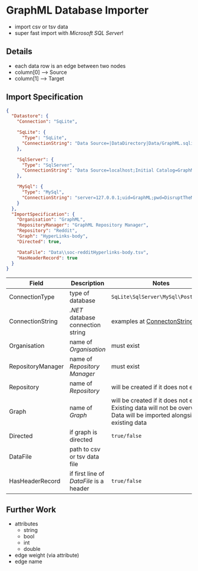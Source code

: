 # GraphML Database Importer
* import csv or tsv data
* super fast import with _Microsoft SQL Server_!

## Details
* each data row is an edge between two nodes
* column[0] --> Source
* column[1] --> Target

## Import Specification

```json
{
  "Datastore": {
    "Connection": "SqLite",

    "SqLite": {
      "Type": "SqLite",
      "ConnectionString": "Data Source=|DataDirectory|Data/GraphML.sqlite3;"
    },

    "SqlServer": {
      "Type": "SqlServer",
      "ConnectionString": "Data Source=localhost;Initial Catalog=GraphML;Integrated Security=True;MultipleActiveResultSets=True;"
    },

    "MySql": {
      "Type": "MySql",
      "ConnectionString": "server=127.0.0.1;uid=GraphML;pwd=DisruptTheMarket;database=GraphML;SslMode=none"
    }
  },
  "ImportSpecification": {
    "Organisation": "GraphML",
    "RepositoryManager": "GraphML Repository Manager",
    "Repository": "Reddit",
    "Graph": "HyperLinks-body",
    "Directed": true,

    "DataFile": "Data\\soc-redditHyperlinks-body.tsv",
    "HasHeaderRecord": true
  }
}
```
| Field | Description | Notes |
|-------|-------------|-------|
| ConnectionType | type of database | `SqLite\SqlServer\MySql\PostgreSql` |
| ConnectionString | _.NET_ database connection string | examples at [ConnectonStrings.com](https://www.connectionstrings.com/) |
| Organisation | name of _Organisation_ | must exist |
| RepositoryManager | name of _Repository Manager_ | must exist |
| Repository | name of _Repository_ | will be created if it does not exist |
| Graph | name of _Graph_ | will be created if it does not exist<br/> Existing data will not be overwritten<br/> Data will be imported alongside existing data |
| Directed | if graph is directed | `true/false` |
| DataFile | path to csv or tsv data file |  |
| HasHeaderRecord | if first line of _DataFile_ is a header | `true/false` |

## Further Work
* attributes
  * string
  * bool
  * int
  * double
* edge weight (via attribute)
* edge name

